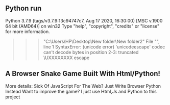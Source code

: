 <h2> Python run </h2>

Python 3.7.9 (tags/v3.7.9:13c94747c7, Aug 17 2020, 16:30:00) [MSC v.1900 64 bit (AMD64)] on win32
Type "help", "copyright", "credits" or "license" for more information.
>>> "C:\Users\HP\Desktop\New folder\New folder2"
  File "<stdin>", line 1
SyntaxError: (unicode error) 'unicodeescape' codec can't decode bytes in position 2-3: truncated \UXXXXXXXX escape
>>>

  
  
  
<h2>A Browser Snake Game Built With Html/Python!</h2>
More details: Sick Of JavaScript For The Web? Just Write Browser Python Instead
Want to improve the game? I just use Html,Js and Python to this project
  
  
  
